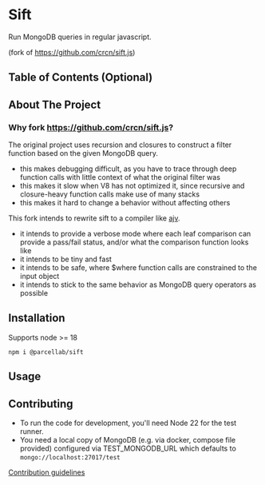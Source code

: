 <!---
This is the name of the project. It describes the whole project in one sentence, and helps people understand what the main goal and aim of the project is.

Consider putting a CI badge too, for instance:
 [![myworkflow](https://github.com/parcellab/repo-template-base/workflows/myworkflow/badge.svg)](https://github.com/parcellab/repo-template-base/actions?workflow=myworkflow)
-->

# Sift

Run MongoDB queries in regular javascript.

(fork of https://github.com/crcn/sift.js)

## Table of Contents (Optional)

<!---
If your README is very long, you might want to add a table of contents to make it easy for users to navigate to different sections easily. It will make it easier for readers to move around the project with ease.
-->

## About The Project

### Why fork https://github.com/crcn/sift.js?

The original project uses recursion and closures to construct a filter function based on the given MongoDB query.

- this makes debugging difficult, as you have to trace through deep function calls with little context of what the original filter was
- this makes it slow when V8 has not optimized it, since recursive and closure-heavy function calls make use of many stacks
- this makes it hard to change a behavior without affecting others

This fork intends to rewrite sift to a compiler like [ajv](https://github.com/ajv-validator/ajv).

- it intends to provide a verbose mode where each leaf comparison can provide a pass/fail status, and/or what the comparison function looks like
- it intends to be tiny and fast
- it intends to be safe, where $where function calls are constrained to the input object
- it intends to stick to the same behavior as MongoDB query operators as possible

## Installation

Supports node >= 18

`npm i @parcellab/sift`

<!---If you are working on a project that a user needs to install or run locally in a machine,
you should include the steps required to install your project and also the required dependencies if any.*

Provide a step-by-step description of how to get the development environment set and running.
For instance:

Use the package manager [pip](https://pip.pypa.io/en/stable/) to install foobar.

```bash
pip install foobar
```
-->

## Usage

<!---
Provide instructions and examples so users/contributors can use the project. This will make it easy for them in case they encounter a problem – they will always have a place to reference what is expected.*

*You can also make use of visual aids by including materials like screenshots to show examples of the running project and also the structure and design principles used in your project.

```python
import foobar

# returns 'words'
foobar.pluralize('word')

# returns 'geese'
foobar.pluralize('goose')

# returns 'phenomenon'
foobar.singularize('phenomena')
```
-->

## Contributing

- To run the code for development, you'll need Node 22 for the test runner.
- You need a local copy of MongoDB (e.g. via docker, compose file provided) configured via TEST_MONGODB_URL which defaults to `mongo://localhost:27017/test`

[Contribution guidelines](CONTRIBUTING.md)
